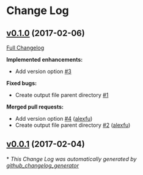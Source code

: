 # Change Log

## [v0.1.0](https://github.com/alexfu/changelogger/tree/v0.1.0) (2017-02-06)
[Full Changelog](https://github.com/alexfu/changelogger/compare/v0.0.1...v0.1.0)

**Implemented enhancements:**

- Add version option [\#3](https://github.com/alexfu/changelogger/issues/3)

**Fixed bugs:**

- Create output file parent directory [\#1](https://github.com/alexfu/changelogger/issues/1)

**Merged pull requests:**

- Add version option [\#4](https://github.com/alexfu/changelogger/pull/4) ([alexfu](https://github.com/alexfu))
- Create output file parent directory [\#2](https://github.com/alexfu/changelogger/pull/2) ([alexfu](https://github.com/alexfu))

## [v0.0.1](https://github.com/alexfu/changelogger/tree/v0.0.1) (2017-02-04)


\* *This Change Log was automatically generated by [github_changelog_generator](https://github.com/skywinder/Github-Changelog-Generator)*